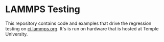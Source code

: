 # LAMMPS Testing

This repository contains code and examples that drive the regression testing on
[ci.lammps.org](https://ci.lammps.org). It's is run on hardware that is hosted
at Temple University.
